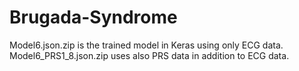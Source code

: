 # Brugada-Syndrome

Model6.json.zip is the trained model in Keras using only ECG data. Model6_PRS1_8.json.zip uses also PRS data in addition to ECG data.
